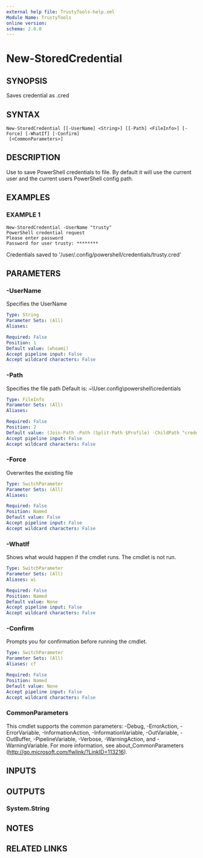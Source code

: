 ```yaml
---
external help file: TrustyTools-help.xml
Module Name: TrustyTools
online version:
schema: 2.0.0
---
```


# New-StoredCredential

## SYNOPSIS
Saves credential as .cred

## SYNTAX

```
New-StoredCredential [[-UserName] <String>] [[-Path] <FileInfo>] [-Force] [-WhatIf] [-Confirm]
 [<CommonParameters>]
```

## DESCRIPTION
Use to save PowerShell credentials to file.
By default it will use the current user and the current users PowerShell config path.

## EXAMPLES

### EXAMPLE 1
```
New-StoredCredential -UserName "trusty"
PowerShell credential request
Please enter password
Password for user trusty: ********
```


Credentials saved to '/user/.config/powershell/credentials/trusty.cred'

## PARAMETERS

### -UserName
Specifies the UserName

```yaml
Type: String
Parameter Sets: (All)
Aliases:

Required: False
Position: 1
Default value: (whoami)
Accept pipeline input: False
Accept wildcard characters: False
```

### -Path
Specifies the file path
Default is: ~\User\.config\powershell\credentials

```yaml
Type: FileInfo
Parameter Sets: (All)
Aliases:

Required: False
Position: 2
Default value: (Join-Path -Path (Split-Path $Profile) -ChildPath "credentials")
Accept pipeline input: False
Accept wildcard characters: False
```

### -Force
Overwrites the existing file

```yaml
Type: SwitchParameter
Parameter Sets: (All)
Aliases:

Required: False
Position: Named
Default value: False
Accept pipeline input: False
Accept wildcard characters: False
```

### -WhatIf
Shows what would happen if the cmdlet runs.
The cmdlet is not run.

```yaml
Type: SwitchParameter
Parameter Sets: (All)
Aliases: wi

Required: False
Position: Named
Default value: None
Accept pipeline input: False
Accept wildcard characters: False
```

### -Confirm
Prompts you for confirmation before running the cmdlet.

```yaml
Type: SwitchParameter
Parameter Sets: (All)
Aliases: cf

Required: False
Position: Named
Default value: None
Accept pipeline input: False
Accept wildcard characters: False
```

### CommonParameters
This cmdlet supports the common parameters: -Debug, -ErrorAction, -ErrorVariable, -InformationAction, -InformationVariable, -OutVariable, -OutBuffer, -PipelineVariable, -Verbose, -WarningAction, and -WarningVariable.
For more information, see about_CommonParameters (http://go.microsoft.com/fwlink/?LinkID=113216).

## INPUTS

## OUTPUTS

### System.String
## NOTES

## RELATED LINKS

